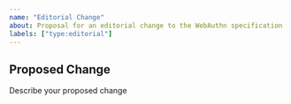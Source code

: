 ```yaml
---
name: "Editorial Change"
about: Proposal for an editorial change to the WebAuthn specification
labels: ["type:editorial"]
---
```


## Proposed Change

Describe your proposed change 
